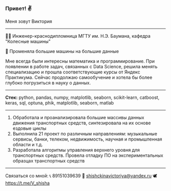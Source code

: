 ### Привет! ✌
Меня зовут Виктория
___
 👩‍🔧 Инженер-краснодипломница МГТУ им. Н.Э. Баумана, кафедра "Колесные машины" 
 
 🤣 Променяла большие машины на большие данные

Мне всегда были интересны математика и программирование.
При появлении в работе задач, связанных с Data Science, решила менять специализацию и прошла соответствующие курсы от Яндекс Практикума.
Сейчас продолжаю самообучение и хотела бы более глубоко погрузиться в науку о данных.
___
__Cтек:__ python, pandas, numpy, matplotlib, seaborn, scikit-learn, catboost, keras, sql, optuna, phik, matplotlib, seaborn, matlab
___
1. Обработала и проанализировала большие массивы данных движения транспортных средств, синтезировала на их основе ездовые циклы
2. Выполнила 21 проект по различным направлениям: музыкальные сервисы, банки, телеком, недвижимость, научная и промышленная области и т.д.
3. Разработала алгоритмы управления верхнего уровня для транспортных средств. Провела отладку ПО на экспериментальных образцах транспортных средств
___
Связаться со мной:
📞 89151039639
📧 shishckinavictoriya@yandex.ru
🕊 https://t.me/V_shisha
